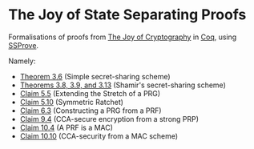 # The Joy of State Separating Proofs
Formalisations of proofs from [The Joy of Cryptography](https://joyofcryptography.com/pdf/book.pdf) in [Coq](https://coq.inria.fr/), using [SSProve](https://github.com/SSProve/ssprove).

Namely:
 - [Theorem 3.6](theories/SecretSharing.v) (Simple secret-sharing scheme)
 - [Theorems 3.8, 3.9, and 3.13](theories/ShamirSecretSharing.v) (Shamir's secret-sharing scheme)
 - [Claim 5.5](theories/StretchPRG.v) (Extending the Stretch of a PRG)
 - [Claim 5.10](theories/SymmRatchet.v) (Symmetric Ratchet)
 - [Claim 6.3](theories/PRFPRG.v) (Constructing a PRG from a PRF)
 - [Claim 9.4](theories/PRPCCA.v) (CCA-secure encryption from a strong PRP)
 - [Claim 10.4](theories/PRFMAC.v) (A PRF is a MAC)
 - [Claim 10.10](theories/MACCCA.v) (CCA-security from a MAC scheme)
